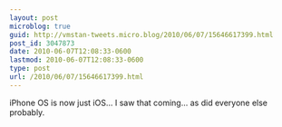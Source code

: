 ```yaml
---
layout: post
microblog: true
guid: http://vmstan-tweets.micro.blog/2010/06/07/15646617399.html
post_id: 3047873
date: 2010-06-07T12:08:33-0600
lastmod: 2010-06-07T12:08:33-0600
type: post
url: /2010/06/07/15646617399.html
---
```

iPhone OS is now just iOS... I saw that coming... as did everyone else probably.
